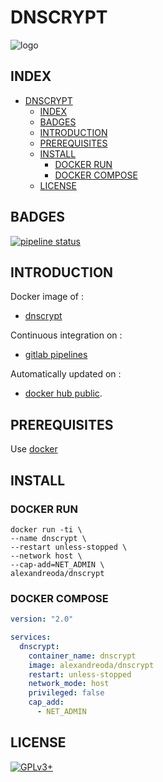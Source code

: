 # DNSCRYPT

![logo](https://assets.gitlab-static.net/uploads/-/system/project/avatar/12904442/dnscrypt.png)

## INDEX

- [DNSCRYPT](#dnscrypt)
  - [INDEX](#index)
  - [BADGES](#badges)
  - [INTRODUCTION](#introduction)
  - [PREREQUISITES](#prerequisites)
  - [INSTALL](#install)
    - [DOCKER RUN](#docker-run)
    - [DOCKER COMPOSE](#docker-compose)
  - [LICENSE](#license)

## BADGES

[![pipeline status](https://gitlab.com/oda-alexandre/dnscrypt/badges/master/pipeline.svg)](https://gitlab.com/oda-alexandre/dnscrypt/commits/master)

## INTRODUCTION

Docker image of :

- [dnscrypt](https://www.dnscrypt.org/)

Continuous integration on :

- [gitlab pipelines](https://gitlab.com/oda-alexandre/dnscrypt/pipelines)

Automatically updated on :

- [docker hub public](https://hub.docker.com/r/alexandreoda/dnscrypt/).

## PREREQUISITES

Use [docker](https://www.docker.com)

## INSTALL

### DOCKER RUN

```\
docker run -ti \
--name dnscrypt \
--restart unless-stopped \
--network host \
--cap-add=NET_ADMIN \
alexandreoda/dnscrypt
```

### DOCKER COMPOSE

```yml
version: "2.0"

services:
  dnscrypt:
    container_name: dnscrypt
    image: alexandreoda/dnscrypt
    restart: unless-stopped
    network_mode: host
    privileged: false
    cap_add:
      - NET_ADMIN
```

## LICENSE

[![GPLv3+](http://gplv3.fsf.org/gplv3-127x51.png)](https://gitlab.com/oda-alexandre/dnscrypt/blob/master/LICENSE)
